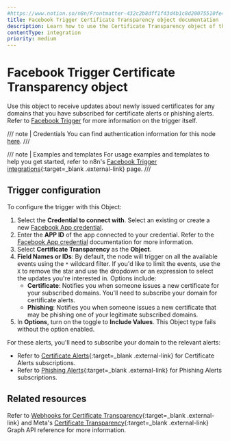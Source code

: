 ```yaml
---
#https://www.notion.so/n8n/Frontmatter-432c2b8dff1f43d4b1c8d20075510fe4
title: Facebook Trigger Certificate Transparency object documentation
description: Learn how to use the Certificate Transparency object of the Facebook Trigger node in n8n. Follow technical documentation to integrate the Facebook Trigger node's Certificate Transparency object into your workflows.
contentType: integration
priority: medium
---
```


# Facebook Trigger Certificate Transparency object

Use this object to receive updates about newly issued certificates for any domains that you have subscribed for certificate alerts or phishing alerts. Refer to [Facebook Trigger](/integrations/builtin/trigger-nodes/n8n-nodes-base.facebooktrigger/) for more information on the trigger itself.

/// note | Credentials
You can find authentication information for this node [here](/integrations/builtin/credentials/facebookapp/).
///

///  note  | Examples and templates
For usage examples and templates to help you get started, refer to n8n's [Facebook Trigger integrations](https://n8n.io/integrations/facebook-trigger/){:target=_blank .external-link} page.
///

## Trigger configuration

To configure the trigger with this Object:

1. Select the **Credential to connect with**. Select an existing or create a new [Facebook App credential](/integrations/builtin/credentials/facebookapp/).
1. Enter the **APP ID** of the app connected to your credential. Refer to the [Facebook App credential](/integrations/builtin/credentials/facebookapp/) documentation for more information.
1. Select **Certificate Transparency** as the **Object**.
1. **Field Names or IDs**: By default, the node will trigger on all the available events using the `*` wildcard filter. If you'd like to limit the events, use the `X` to remove the star and use the dropdown or an expression to select the updates you're interested in. Options include:
    * **Certificate**: Notifies you when someone issues a new certificate for your subscribed domains. You'll need to subscribe your domain for certificate alerts.
    * **Phishing**: Notifies you when someone issues a new certificate that may be phishing one of your legitimate subscribed domains.
1. In **Options**, turn on the toggle to **Include Values**. This Object type fails without the option enabled.

For these alerts, you'll need to subscribe your domain to the relevant alerts:

* Refer to [Certificate Alerts](https://developers.facebook.com/docs/certificate-transparency-api#certificate-alerts-subscribing){:target=_blank .external-link} for Certificate Alerts subscriptions.
* Refer to [Phishing Alerts](https://developers.facebook.com/docs/certificate-transparency-api#phishing-alerts-subscribing){:target=_blank .external-link} for Phishing Alerts subscriptions.

## Related resources

Refer to [Webhooks for Certificate Transparency](https://developers.facebook.com/docs/graph-api/webhooks/getting-started/webhooks-for-certificate-transparency){:target=_blank .external-link} and Meta's [Certificate Transparency](https://developers.facebook.com/docs/graph-api/webhooks/reference/certificate-transparency/){:target=_blank .external-link} Graph API reference for more information.
